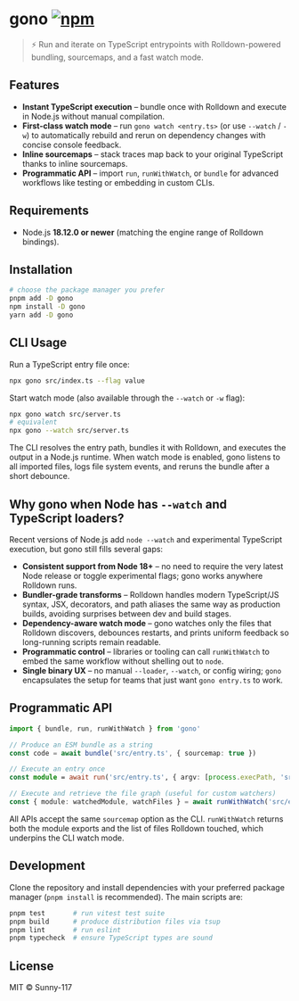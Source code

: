 # gono [![npm](https://img.shields.io/npm/v/gono.svg)](https://npmjs.com/package/gono)

> ⚡️ Run and iterate on TypeScript entrypoints with Rolldown-powered bundling, sourcemaps, and a fast watch mode.

## Features

- **Instant TypeScript execution** – bundle once with Rolldown and execute in Node.js without manual compilation.
- **First-class watch mode** – run `gono watch <entry.ts>` (or use `--watch` / `-w`) to automatically rebuild and rerun on dependency changes with concise console feedback.
- **Inline sourcemaps** – stack traces map back to your original TypeScript thanks to inline sourcemaps.
- **Programmatic API** – import `run`, `runWithWatch`, or `bundle` for advanced workflows like testing or embedding in custom CLIs.

## Requirements

- Node.js **18.12.0 or newer** (matching the engine range of Rolldown bindings).

## Installation

```bash
# choose the package manager you prefer
pnpm add -D gono
npm install -D gono
yarn add -D gono
```

## CLI Usage

Run a TypeScript entry file once:

```bash
npx gono src/index.ts --flag value
```

Start watch mode (also available through the `--watch` or `-w` flag):

```bash
npx gono watch src/server.ts
# equivalent
npx gono --watch src/server.ts
```

The CLI resolves the entry path, bundles it with Rolldown, and executes the output in a Node.js runtime. When watch mode is enabled, gono listens to all imported files, logs file system events, and reruns the bundle after a short debounce.

## Why gono when Node has `--watch` and TypeScript loaders?

Recent versions of Node.js add `node --watch` and experimental TypeScript execution, but gono still fills several gaps:

- **Consistent support from Node 18+** – no need to require the very latest Node release or toggle experimental flags; gono works anywhere Rolldown runs.
- **Bundler-grade transforms** – Rolldown handles modern TypeScript/JS syntax, JSX, decorators, and path aliases the same way as production builds, avoiding surprises between dev and build stages.
- **Dependency-aware watch mode** – gono watches only the files that Rolldown discovers, debounces restarts, and prints uniform feedback so long-running scripts remain readable.
- **Programmatic control** – libraries or tooling can call `runWithWatch` to embed the same workflow without shelling out to `node`.
- **Single binary UX** – no manual `--loader`, `--watch`, or config wiring; `gono` encapsulates the setup for teams that just want `gono entry.ts` to work.

## Programmatic API

```ts
import { bundle, run, runWithWatch } from 'gono'

// Produce an ESM bundle as a string
const code = await bundle('src/entry.ts', { sourcemap: true })

// Execute an entry once
const module = await run('src/entry.ts', { argv: [process.execPath, 'src/entry.ts', '--flag'] })

// Execute and retrieve the file graph (useful for custom watchers)
const { module: watchedModule, watchFiles } = await runWithWatch('src/entry.ts')
```

All APIs accept the same `sourcemap` option as the CLI. `runWithWatch` returns both the module exports and the list of files Rolldown touched, which underpins the CLI watch mode.

## Development

Clone the repository and install dependencies with your preferred package manager (`pnpm install` is recommended). The main scripts are:

```bash
pnpm test       # run vitest test suite
pnpm build      # produce distribution files via tsup
pnpm lint       # run eslint
pnpm typecheck  # ensure TypeScript types are sound
```

## License

MIT © Sunny-117

